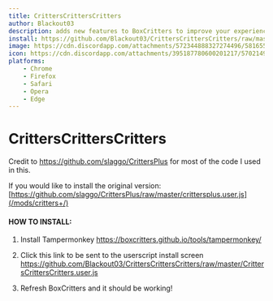 ```yaml
---
title: CrittersCrittersCritters
author:	Blackout03
description: adds new features to BoxCritters to improve your experience!
install: https://github.com/Blackout03/CrittersCrittersCritters/raw/master/CrittersCrittersCritters.user.js
image: https://cdn.discordapp.com/attachments/572344888327274496/581655977770876934/unknown.png
icon: https://cdn.discordapp.com/attachments/395187780600201217/570214992100720640/CustomBeaverTwitter.png
platforms:
    - Chrome
    - Firefox
    - Safari
    - Opera
    - Edge
---
```

# CrittersCrittersCritters
Credit to https://github.com/slaggo/CrittersPlus for most of the code I used in this.

If you would like to install the original version: [https://github.com/slaggo/CrittersPlus/raw/master/crittersplus.user.js](/mods/critters+/)



#### HOW TO INSTALL:
1) Install Tampermonkey 
<https://boxcritters.github.io/tools/tampermonkey/>


2) Click this link to be sent to the userscript install screen
<https://github.com/Blackout03/CrittersCrittersCritters/raw/master/CrittersCrittersCritters.user.js>


3) Refresh BoxCritters and it should be working!